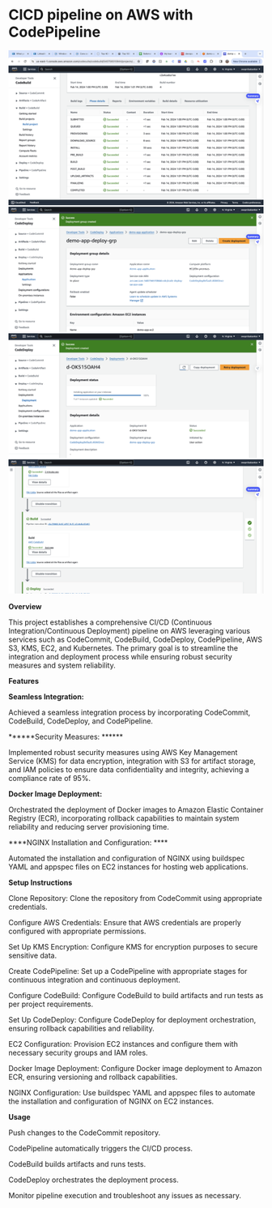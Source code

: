 # CICD pipeline on AWS with CodePipeline


![DevSecOps](code-pipeline/s1.png)
![DevSecOps](code-pipeline/s2.png)
![DevSecOps](code-pipeline/s3.png)
![DevSecOps](code-pipeline/s4.png)

**Overview**

This project establishes a comprehensive CI/CD (Continuous Integration/Continuous Deployment) pipeline on AWS leveraging various services such as CodeCommit, CodeBuild, CodeDeploy, CodePipeline, AWS S3, KMS, EC2, and Kubernetes. The primary goal is to streamline the integration and deployment process while ensuring robust security measures and system reliability.

**Features**

**Seamless Integration:**

Achieved a seamless integration process by incorporating CodeCommit, CodeBuild, CodeDeploy, and CodePipeline.

******Security Measures: ******

Implemented robust security measures using AWS Key Management Service (KMS) for data encryption, integration with S3 for artifact storage, and IAM policies to ensure data confidentiality and integrity, achieving a compliance rate of 95%.

**Docker Image Deployment:**

Orchestrated the deployment of Docker images to Amazon Elastic Container Registry (ECR), incorporating rollback capabilities to maintain system reliability and reducing server provisioning time.

****NGINX Installation and Configuration: ****

Automated the installation and configuration of NGINX using buildspec YAML and appspec files on EC2 instances for hosting web applications.

**Setup Instructions**

Clone Repository: 
Clone the repository from CodeCommit using appropriate credentials.

Configure AWS Credentials: 
Ensure that AWS credentials are properly configured with appropriate permissions.

Set Up KMS Encryption:
Configure KMS for encryption purposes to secure sensitive data.

Create CodePipeline:
Set up a CodePipeline with appropriate stages for continuous integration and continuous deployment.

Configure CodeBuild: 
Configure CodeBuild to build artifacts and run tests as per project requirements.

Set Up CodeDeploy:
Configure CodeDeploy for deployment orchestration, ensuring rollback capabilities and reliability.

EC2 Configuration:
Provision EC2 instances and configure them with necessary security groups and IAM roles.

Docker Image Deployment:
Configure Docker image deployment to Amazon ECR, ensuring versioning and rollback capabilities.

NGINX Configuration:
Use buildspec YAML and appspec files to automate the installation and configuration of NGINX on EC2 instances.

**Usage**

Push changes to the CodeCommit repository.

CodePipeline automatically triggers the CI/CD process.

CodeBuild builds artifacts and runs tests.

CodeDeploy orchestrates the deployment process.

Monitor pipeline execution and troubleshoot any issues as necessary.
